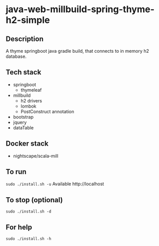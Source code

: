 # java-web-millbuild-spring-thyme-h2-simple

## Description
A thyme springboot java gradle build,
that connects to in memory h2 database.

## Tech stack
- springboot
  - thymeleaf
- millbuild
  - h2 drivers
  - lombok
  - PostConstruct annotation
- bootstrap
- jquery
- dataTable

## Docker stack
- nightscape/scala-mill

## To run
`sudo ./install.sh -u`
Available http://localhost

## To stop (optional)
`sudo ./install.sh -d`

## For help
`sudo ./install.sh -h`
